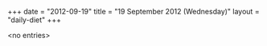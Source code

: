 +++
date = "2012-09-19"
title = "19 September 2012 (Wednesday)"
layout = "daily-diet"
+++


\<no entries\>
